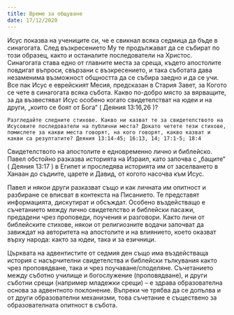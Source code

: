 ```yaml
---
title: Време за общуване
date: 17/12/2020
---
```


Исус показва на учениците си, че е свикнал всяка седмица да бъде в синагогата. След възкресението Му те продължават да се събират по този образец, както и останалите последователи на Христос. Синагогата става едно от главните места за среща, където апостолите повдигат въпроси, свързани с възкресението, и така съботата дава незаменима възможност общността да се събира заедно и да се учи. Все пак Исус е еврейският Месия, предсказан в Стария Завет, за Когото се чете в синагогата всяка събота. Какво по-добро място за вярващите, за да възвестяват Исус особено когато свидетелстват на юдеи и на други, „които се боят от Бога“ ( Деяния 13:16,26 )?

`Разгледайте следните стихове. Какво ни казват те за свидетелството на Исусовите последователи на публични места? Докато четете тези стихове, помислете за какви места говорят, на кого говорят, какво казват и какви са резултатите? Деяния 13:14-45; 16:13, 14; 17:1-5; 18:4`

Свидетелството на апостолите е едновременно лично и библейско. Павел обстойно разказва историята на Израил, като започва с „бащите“ ( Деяния 13:17 ) в Египет и проследява историята им от заселването в Ханаан до съдиите, царете и Давид, от когото насочва към Исус.

Павел и някои други разказват също и как личната им опитност и разбиране се вписват в контекста на Писанието. Те представят информацията, дискутират и обсъждат. Особено въздействащо е съчетанието между лично свидетелство и библейски пасажи, предадени чрез проповеди, поучения и разговори. Както личи от библейските стихове, някои от религиозните водачи започват да завиждат на авторитета на апостолите и на влиянието, което оказват върху народа: както за юдеи, така и за езичници.

Църквата на адвентистите от седмия ден също има въздействаща история с насърчителни свидетелства и библейски тълкувания както чрез проповядване, така и чрез поучаване/споделяне. Съчетанието между съботно училище и богослужение (проповядване), и други съботни срещи (например младежки срещи) – е здрава образователна основа за адвентното поклонение. Въпреки че трябва да се допълва и от други образователни механизми, това съчетание е съществено за образователната опитност в събота.